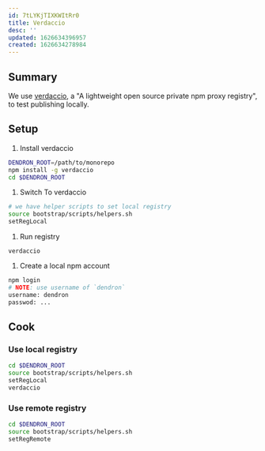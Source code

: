 ```yaml
---
id: 7tLYKjTIXKWItRr0
title: Verdaccio
desc: ''
updated: 1626634396957
created: 1626634278984
---
```


## Summary

We use [verdaccio](https://verdaccio.org/), a "A lightweight open source private npm proxy registry", to test publishing locally. 

## Setup

1. Install verdaccio
```sh
DENDRON_ROOT=/path/to/monorepo
npm install -g verdaccio
cd $DENDRON_ROOT
```
1. Switch To verdaccio
```sh
# we have helper scripts to set local registry
source bootstrap/scripts/helpers.sh
setRegLocal
```
1. Run registry
```
verdaccio
```
1. Create a local npm account
```sh
npm login
# NOTE: use username of `dendron`
username: dendron
passwod: ...
```

## Cook

### Use local registry

```sh
cd $DENDRON_ROOT
source bootstrap/scripts/helpers.sh
setRegLocal
verdaccio
```	

### Use remote registry

```sh
cd $DENDRON_ROOT
source bootstrap/scripts/helpers.sh
setRegRemote
```	
